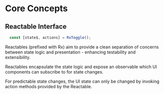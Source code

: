 # Core Concepts

## Reactable Interface

```typescript
  const [state$, actions] = RxToggle();
```

Reactables (prefixed with Rx) aim to provide a clean separation of concerns between state logic and presentation - enhancing testability and extensibility.

Reactables encapsulate the state logic and expose an observable which UI components can subscribe to for state changes.

For predictable state changes, the UI state can only be changed by invoking action methods provided by the Reactable. 

<!-- - Reactable primitive
 - hub & store
 - scoped effects

- Composition with Reactables

  - Organizing state into slices is sensible when it grows and becomes more complex.Reactable primitives which can combine together to make bigger ones (BETTER way of saying this)

- One directional flow and explicity dependencies
  - more stuff here


 -->
